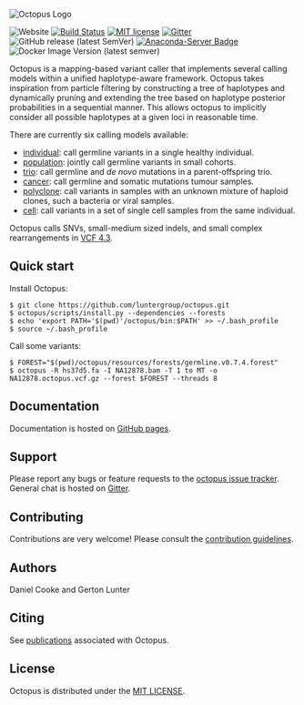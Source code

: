![Octopus Logo](logo.png)

![Website](https://img.shields.io/website?url=https%3A%2F%2Fluntergroup.github.io%2Foctopus%2F)
[![Build Status](https://travis-ci.org/luntergroup/octopus.svg?branch=master)](https://travis-ci.org/luntergroup/octopus)
[![MIT license](http://img.shields.io/badge/license-MIT-brightgreen.svg)](http://opensource.org/licenses/MIT)
[![Gitter](https://badges.gitter.im/octopus-caller/Lobby.svg)](https://gitter.im/octopus-caller/Lobby?utm_source=badge&utm_medium=badge&utm_campaign=pr-badge)
![GitHub release (latest SemVer)](https://img.shields.io/github/v/release/luntergroup/octopus)
[![Anaconda-Server Badge](https://anaconda.org/bioconda/octopus/badges/installer/conda.svg)](https://conda.anaconda.org/bioconda)
![Docker Image Version (latest semver)](https://img.shields.io/docker/v/dancooke/octopus?label=docker)

Octopus is a mapping-based variant caller that implements several calling models within a unified haplotype-aware framework. Octopus takes inspiration from particle filtering by constructing a tree of haplotypes and dynamically pruning and extending the tree based on haplotype posterior probabilities in a sequential manner. This allows octopus to implicitly consider all possible haplotypes at a given loci in reasonable time.

There are currently six calling models available:

- [individual](https://luntergroup.github.io/octopus/docs/guides/models/individual): call germline variants in a single healthy individual.
- [population](https://luntergroup.github.io/octopus/docs/guides/models/population): jointly call germline variants in small cohorts.
- [trio](https://luntergroup.github.io/octopus/docs/guides/models/trio): call germline and _de novo_ mutations in a parent-offspring trio.
- [cancer](https://luntergroup.github.io/octopus/docs/guides/models/cancer): call germline and somatic mutations tumour samples.
- [polyclone](https://luntergroup.github.io/octopus/docs/guides/models/polyclone): call variants in samples with an unknown mixture of haploid clones, such a bacteria or viral samples.
- [cell](https://luntergroup.github.io/octopus/docs/guides/models/cell): call variants in a set of single cell samples from the same individual.

Octopus calls SNVs, small-medium sized indels, and small complex rearrangements in [VCF 4.3](https://luntergroup.github.io/octopus/docs/guides/advanced/vcf).

## Quick start

Install Octopus:

```shell
$ git clone https://github.com/luntergroup/octopus.git
$ octopus/scripts/install.py --dependencies --forests
$ echo 'export PATH='$(pwd)'/octopus/bin:$PATH' >> ~/.bash_profile
$ source ~/.bash_profile
```

Call some variants:

```shell
$ FOREST="$(pwd)/octopus/resources/forests/germline.v0.7.4.forest"
$ octopus -R hs37d5.fa -I NA12878.bam -T 1 to MT -o NA12878.octopus.vcf.gz --forest $FOREST --threads 8
```

## Documentation

Documentation is hosted on [GitHub pages](https://luntergroup.github.io/octopus/).

## Support

Please report any bugs or feature requests to the [octopus issue tracker](https://github.com/luntergroup/octopus/issues). General chat is hosted on [Gitter](https://gitter.im/octopus-caller/Lobby).

## Contributing

Contributions are very welcome! Please consult the [contribution guidelines](CONTRIBUTING.md).

## Authors

Daniel Cooke and Gerton Lunter

## Citing

See [publications](https://luntergroup.github.io/octopus/docs/publications) associated with Octopus.

## License

Octopus is distributed under the [MIT LICENSE](LICENSE).

